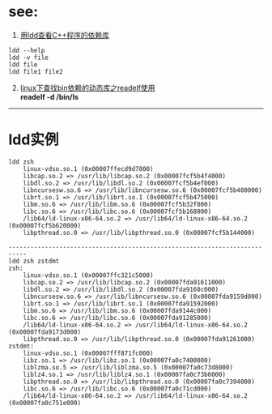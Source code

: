 # see:
1. [用ldd查看C++程序的依赖库](https://blog.csdn.net/csfreebird/article/details/9200469)
```
ldd --help  
ldd -v file  
ldd file  
ldd file1 file2  
```


2. [linux下查找bin依赖的动态库之readelf使用](https://blog.csdn.net/csdn66_2016/article/details/78064208)  
       **readelf -d /bin/ls**  

----------------------------------------------------------------------------
# ldd实例
```
ldd zsh
	linux-vdso.so.1 (0x00007ffecd9d7000)
	libcap.so.2 => /usr/lib/libcap.so.2 (0x00007fcf5b4f4000)
	libdl.so.2 => /usr/lib/libdl.so.2 (0x00007fcf5b4ef000)
	libncursesw.so.6 => /usr/lib/libncursesw.so.6 (0x00007fcf5b480000)
	librt.so.1 => /usr/lib/librt.so.1 (0x00007fcf5b475000)
	libm.so.6 => /usr/lib/libm.so.6 (0x00007fcf5b32f000)
	libc.so.6 => /usr/lib/libc.so.6 (0x00007fcf5b168000)
	/lib64/ld-linux-x86-64.so.2 => /usr/lib64/ld-linux-x86-64.so.2 (0x00007fcf5b620000)
	libpthread.so.0 => /usr/lib/libpthread.so.0 (0x00007fcf5b144000)

---------------------------------------------------------------------------
ldd zsh zstdmt
zsh:
	linux-vdso.so.1 (0x00007ffc321c5000)
	libcap.so.2 => /usr/lib/libcap.so.2 (0x00007fda91611000)
	libdl.so.2 => /usr/lib/libdl.so.2 (0x00007fda9160c000)
	libncursesw.so.6 => /usr/lib/libncursesw.so.6 (0x00007fda9159d000)
	librt.so.1 => /usr/lib/librt.so.1 (0x00007fda91592000)
	libm.so.6 => /usr/lib/libm.so.6 (0x00007fda9144c000)
	libc.so.6 => /usr/lib/libc.so.6 (0x00007fda91285000)
	/lib64/ld-linux-x86-64.so.2 => /usr/lib64/ld-linux-x86-64.so.2 (0x00007fda9173d000)
	libpthread.so.0 => /usr/lib/libpthread.so.0 (0x00007fda91261000)
zstdmt:
	linux-vdso.so.1 (0x00007fff871fc000)
	libz.so.1 => /usr/lib/libz.so.1 (0x00007fa0c7400000)
	liblzma.so.5 => /usr/lib/liblzma.so.5 (0x00007fa0c73d8000)
	liblz4.so.1 => /usr/lib/liblz4.so.1 (0x00007fa0c73b6000)
	libpthread.so.0 => /usr/lib/libpthread.so.0 (0x00007fa0c7394000)
	libc.so.6 => /usr/lib/libc.so.6 (0x00007fa0c71cd000)
	/lib64/ld-linux-x86-64.so.2 => /usr/lib64/ld-linux-x86-64.so.2 (0x00007fa0c751e000)
```



